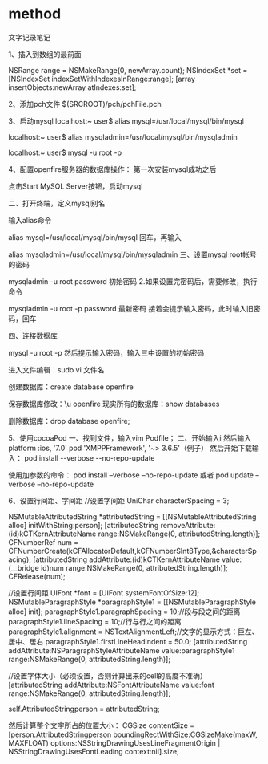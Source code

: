 # method
文字记录笔记

1、插入到数组的最前面

NSRange range = NSMakeRange(0, newArray.count);
NSIndexSet *set = [NSIndexSet indexSetWithIndexesInRange:range];
[array insertObjects:newArray atIndexes:set];

2、添加pch文件
$(SRCROOT)/pch/pchFile.pch

3、启动mysql
localhost:~ user$ alias mysql=/usr/local/mysql/bin/mysql

localhost:~ user$ alias mysqladmin=/usr/local/mysql/bin/mysqladmin

localhost:~ user$ mysql -u root -p

4、配置openfire服务器的数据库操作：
第一次安装mysql成功之后

点击Start MySQL Server按钮，启动mysql

二、打开终端，定义mysql别名

输入alias命令

alias mysql=/usr/local/mysql/bin/mysql
回车，再输入

alias mysqladmin=/usr/local/mysql/bin/mysqladmin
三、设置mysql root帐号的密码

mysqladmin -u root password 初始密码
2.如果设置完密码后，需要修改，执行命令

mysqladmin -u root -p  password 最新密码
接着会提示输入密码，此时输入旧密码，回车

四、连接数据库

mysql -u root -p
然后提示输入密码，输入三中设置的初始密码

进入文件编辑：sudo vi 文件名

创建数据库：create database openfire

保存数据库修改：\u openfire
现实所有的数据库：show databases

删除数据库：drop database openfire;

5、使用cocoaPod
一、找到文件，输入vim Podfile；
二、开始输入i  然后输入
platform :ios, '7.0'
pod 'XMPPFramework', '~> 3.6.5'（例子）
然后开始下载输入：
pod install --verbose --no-repo-update

使用加参数的命令：
pod install –verbose –no-repo-update
或者
pod update –verbose –no-repo-update


6、设置行间距、字间距
//设置字间距
UniChar characterSpacing = 3;

NSMutableAttributedString *attributedString = [[NSMutableAttributedString alloc] initWithString:person];
[attributedString removeAttribute:(id)kCTKernAttributeName range:NSMakeRange(0, attributedString.length)];
CFNumberRef num =  CFNumberCreate(kCFAllocatorDefault,kCFNumberSInt8Type,&characterSpacing);
[attributedString addAttribute:(id)kCTKernAttributeName value:(__bridge id)num range:NSMakeRange(0, attributedString.length)];
CFRelease(num);

//设置行间距
UIFont *font = [UIFont systemFontOfSize:12];
NSMutableParagraphStyle *paragraphStyle1 = [[NSMutableParagraphStyle alloc] init];
paragraphStyle1.paragraphSpacing = 10;//段与段之间的距离
paragraphStyle1.lineSpacing = 10;//行与行之间的距离
paragraphStyle1.alignment = NSTextAlignmentLeft;//文字的显示方式：巨左、居中、居右
paragraphStyle1.firstLineHeadIndent = 50.0;
[attributedString addAttribute:NSParagraphStyleAttributeName value:paragraphStyle1 range:NSMakeRange(0, attributedString.length)];

//设置字体大小（必须设置，否则计算出来的cell的高度不准确）
[attributedString addAttribute:NSFontAttributeName value:font range:NSMakeRange(0, attributedString.length)];

self.AttributedStringperson = attributedString;


然后计算整个文字所占的位置大小：
CGSize contentSize = [person.AttributedStringperson boundingRectWithSize:CGSizeMake(maxW, MAXFLOAT) options:NSStringDrawingUsesLineFragmentOrigin | NSStringDrawingUsesFontLeading context:nil].size;

